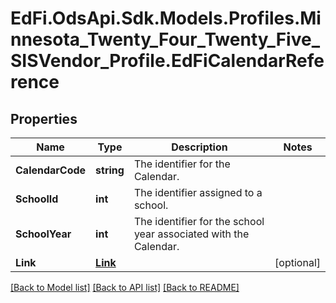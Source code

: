 # EdFi.OdsApi.Sdk.Models.Profiles.Minnesota_Twenty_Four_Twenty_Five_SISVendor_Profile.EdFiCalendarReference

## Properties

Name | Type | Description | Notes
------------ | ------------- | ------------- | -------------
**CalendarCode** | **string** | The identifier for the Calendar. | 
**SchoolId** | **int** | The identifier assigned to a school. | 
**SchoolYear** | **int** | The identifier for the school year associated with the Calendar. | 
**Link** | [**Link**](Link.md) |  | [optional] 

[[Back to Model list]](../README.md#documentation-for-models) [[Back to API list]](../README.md#documentation-for-api-endpoints) [[Back to README]](../README.md)

